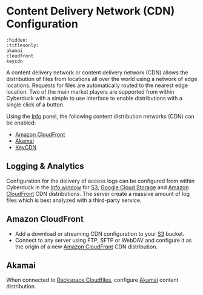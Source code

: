 Content Delivery Network (CDN) Configuration
====

```{toctree}
:hidden:
:titlesonly:
akamai
cloudfront
keycdn
```

A content delivery network or content delivery network (CDN) allows the distribution of files from locations all over the world using a network of edge locations. Requests for files are automatically routed to the nearest edge location. Two of the main market players are supported from within Cyberduck with a simple to use interface to enable distributions with a single click of a button.

Using the [Info](../cyberduck/info.md) panel, the following content distribution networks (CDN) can be enabled:

- [Amazon CloudFront](cloudfront.md)
- [Akamai](akamai.md)
- [KeyCDN](keycdn.md)

## Logging & Analytics

Configuration for the delivery of access logs can be configured from within Cyberduck in the [Info window](../cyberduck/info.md) for [S3](../protocols/s3/index.md), [Google Cloud Storage](../protocols/google_cloud_storage.md) and [Amazon CloudFront](cloudfront.md) CDN distributions. The server create a massive amount of log files which is best analyzed with a third-party service.

## Amazon CloudFront

- Add a download or streaming CDN configuration to your [S3](../protocols/s3/index.md) bucket.
- Connect to any server using FTP, SFTP or WebDAV and configure it as the origin of a new [Amazon CloudFront](cloudfront.md) CDN distribution.

## Akamai

When connected to [Rackspace Cloudfiles](../protocols/openstack/cloudfiles.md), configure [Akamai](akamai.md) content distribution.
